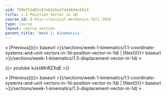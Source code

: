 ```yaml
---
uid: 799bf53d83c87eb3a5e2fdd46d4c66a3
title: 1.2 Position Vector in 1D
course_id: 8-01sc-classical-mechanics-fall-2016
type: course
layout: course_section
parent_title: 'Week 1: Kinematics'
---
```


« [Previous]({{< baseurl >}}/sections/week-1-kinematics/1.1-coordinate-systems-and-unit-vectors-in-1d-position-vector-in-1d) | [Next]({{< baseurl >}}/sections/week-1-kinematics/1.3-displacement-vector-in-1d) »

{{< youtube kJxsMnRZXqE >}}

« [Previous]({{< baseurl >}}/sections/week-1-kinematics/1.1-coordinate-systems-and-unit-vectors-in-1d-position-vector-in-1d) | [Next]({{< baseurl >}}/sections/week-1-kinematics/1.3-displacement-vector-in-1d) »